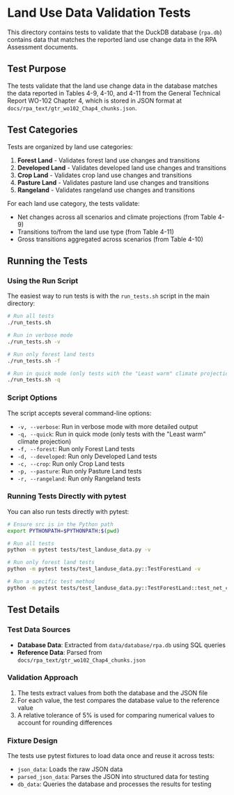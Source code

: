 # Land Use Data Validation Tests

This directory contains tests to validate that the DuckDB database (`rpa.db`) contains data that matches the reported land use change data in the RPA Assessment documents.

## Test Purpose

The tests validate that the land use change data in the database matches the data reported in Tables 4-9, 4-10, and 4-11 from the General Technical Report WO-102 Chapter 4, which is stored in JSON format at `docs/rpa_text/gtr_wo102_Chap4_chunks.json`.

## Test Categories

Tests are organized by land use categories:

1. **Forest Land** - Validates forest land use changes and transitions
2. **Developed Land** - Validates developed land use changes and transitions
3. **Crop Land** - Validates crop land use changes and transitions
4. **Pasture Land** - Validates pasture land use changes and transitions
5. **Rangeland** - Validates rangeland use changes and transitions

For each land use category, the tests validate:

- Net changes across all scenarios and climate projections (from Table 4-9)
- Transitions to/from the land use type (from Table 4-11)
- Gross transitions aggregated across scenarios (from Table 4-10)

## Running the Tests

### Using the Run Script

The easiest way to run tests is with the `run_tests.sh` script in the main directory:

```bash
# Run all tests
./run_tests.sh

# Run in verbose mode
./run_tests.sh -v

# Run only forest land tests
./run_tests.sh -f

# Run in quick mode (only tests with the "Least warm" climate projection)
./run_tests.sh -q
```

### Script Options

The script accepts several command-line options:

- `-v, --verbose`: Run in verbose mode with more detailed output
- `-q, --quick`: Run in quick mode (only tests with the "Least warm" climate projection)
- `-f, --forest`: Run only Forest Land tests
- `-d, --developed`: Run only Developed Land tests
- `-c, --crop`: Run only Crop Land tests
- `-p, --pasture`: Run only Pasture Land tests
- `-r, --rangeland`: Run only Rangeland tests

### Running Tests Directly with pytest

You can also run tests directly with pytest:

```bash
# Ensure src is in the Python path
export PYTHONPATH=$PYTHONPATH:$(pwd)

# Run all tests
python -m pytest tests/test_landuse_data.py -v

# Run only forest land tests
python -m pytest tests/test_landuse_data.py::TestForestLand -v

# Run a specific test method
python -m pytest tests/test_landuse_data.py::TestForestLand::test_net_change -v
```

## Test Details

### Test Data Sources

- **Database Data**: Extracted from `data/database/rpa.db` using SQL queries
- **Reference Data**: Parsed from `docs/rpa_text/gtr_wo102_Chap4_chunks.json`

### Validation Approach

1. The tests extract values from both the database and the JSON file
2. For each value, the test compares the database value to the reference value
3. A relative tolerance of 5% is used for comparing numerical values to account for rounding differences

### Fixture Design

The tests use pytest fixtures to load data once and reuse it across tests:

- `json_data`: Loads the raw JSON data
- `parsed_json_data`: Parses the JSON into structured data for testing
- `db_data`: Queries the database and processes the results for testing 
